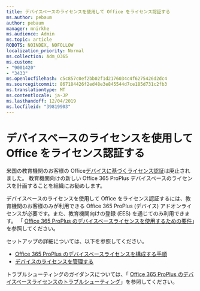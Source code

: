 ```yaml
---
title: デバイスベースのライセンスを使用して Office をライセンス認証する
ms.author: pebaum
author: pebaum
manager: mnirkhe
ms.audience: Admin
ms.topic: article
ROBOTS: NOINDEX, NOFOLLOW
localization_priority: Normal
ms.collection: Adm_O365
ms.custom:
- "9001420"
- "3433"
ms.openlocfilehash: c5c857c0ef2bb02f1d2176034c4f6275426d2dc4
ms.sourcegitcommit: 867184426f2ed48e3e845544d7ce185d731c2fb3
ms.translationtype: MT
ms.contentlocale: ja-JP
ms.lasthandoff: 12/04/2019
ms.locfileid: "39819903"
---
```

# <a name="activating-office-using-device-based-licensing"></a>デバイスベースのライセンスを使用して Office をライセンス認証する

米国の教育機関のお客様の Office[デバイスに基づくライセンス認証](https://aka.ms/officedba)は廃止されました。 教育機関向けの新しい Office 365 ProPlus デバイスベースのライセンスを計画することを組織にお勧めします。

デバイスベースのライセンスを使用して Office をライセンス認証するには、教育機関のお客様のみが利用できる Office 365 ProPlus (デバイス) アドオンライセンスが必要です。また、教育機関向けの登録 (EES) を通じてのみ利用できます。 「 [Office 365 ProPlus のデバイスベースライセンスを使用するための要件](https://docs.microsoft.com/deployoffice/device-based-licensing#requirements-for-using-device-based-licensing-for-office-365-proplus)」を参照してください。

セットアップの詳細については、以下を参照してください。
- [Office 365 ProPlus のデバイスベースライセンスを構成する手順](https://docs.microsoft.com/deployoffice/device-based-licensing#steps-to-configure-device-based-licensing-for-office-365-proplus)
- [デバイスのライセンスを管理する](https://docs.microsoft.com/Office365/Admin/misc/manage-licenses-for-devices)

トラブルシューティングのガイダンスについては、「 [Office 365 ProPlus のデバイスベースライセンスのトラブルシューティング](https://docs.microsoft.com/deployoffice/device-based-licensing#troubleshoot-device-based-licensing-for-office-365-proplus)」を参照してください。